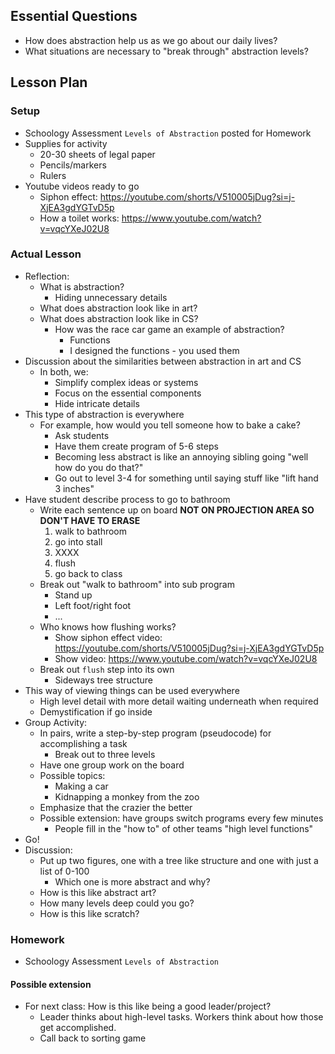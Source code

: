 ## Essential Questions

- How does abstraction help us as we go about our daily lives?
- What situations are necessary to "break through" abstraction levels?

## Lesson Plan

### Setup

- Schoology Assessment `Levels of Abstraction` posted for Homework
- Supplies for activity
    - 20-30 sheets of legal paper
    - Pencils/markers
    - Rulers
- Youtube videos ready to go
    - Siphon effect: https://youtube.com/shorts/V510005jDug?si=j-XjEA3gdYGTvD5p
    - How a toilet works: https://www.youtube.com/watch?v=vqcYXeJ02U8

### Actual Lesson

- Reflection:
    - What is abstraction?
        - Hiding unnecessary details
    - What does abstraction look like in art?
    - What does abstraction look like in CS?
        - How was the race car game an example of abstraction?
            - Functions
            - I designed the functions - you used them
- Discussion about the similarities between abstraction in art and CS
    - In both, we:
        - Simplify complex ideas or systems
        - Focus on the essential components
        - Hide intricate details
- This type of abstraction is everywhere
    - For example, how would you tell someone how to bake a cake?
        - Ask students
        - Have them create program of 5-6 steps
        - Becoming less abstract is like an annoying sibling going "well how do you do that?"
        - Go out to level 3-4 for something until saying stuff like "lift hand 3 inches"
- Have student describe process to go to bathroom
    - Write each sentence up on board **NOT ON PROJECTION AREA SO DON'T HAVE TO ERASE**
        1. walk to bathroom
        2. go into stall
        3. XXXX
        4. flush
        5. go back to class
    - Break out "walk to bathroom" into sub program
        - Stand up
        - Left foot/right foot
        - ...
    - Who knows how flushing works?
        - Show siphon effect video: https://youtube.com/shorts/V510005jDug?si=j-XjEA3gdYGTvD5p
        - Show video: https://www.youtube.com/watch?v=vqcYXeJ02U8
    - Break out `flush` step into its own 
        - Sideways tree structure
- This way of viewing things can be used everywhere
    - High level detail with more detail waiting underneath when required
    - Demystification if go inside
- Group Activity:
    - In pairs, write a step-by-step program (pseudocode) for accomplishing a task
        - Break out to three levels
    - Have one group work on the board
    - Possible topics:
        - Making a car
        - Kidnapping a monkey from the zoo
    - Emphasize that the crazier the better
    - Possible extension: have groups switch programs every few minutes
        - People fill in the "how to" of other teams "high level functions"
- Go!
- Discussion:
    - Put up two figures, one with a tree like structure and one with just a list of 0-100
        - Which one is more abstract and why?
    - How is this like abstract art?
    - How many levels deep could you go?
    - How is this like scratch?

### Homework

- Schoology Assessment `Levels of Abstraction`

#### Possible extension

- For next class: How is this like being a good leader/project?
    - Leader thinks about high-level tasks. Workers think about how those get accomplished.
    - Call back to sorting game
